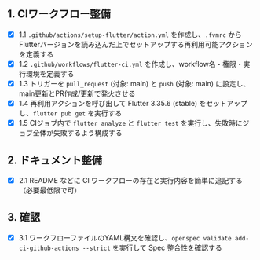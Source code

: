 ## 1. CIワークフロー整備
- [x] 1.1 `.github/actions/setup-flutter/action.yml` を作成し、`.fvmrc` からFlutterバージョンを読み込んだ上でセットアップする再利用可能アクションを定義する
- [x] 1.2 `.github/workflows/flutter-ci.yml` を作成し、workflow名・権限・実行環境を定義する
- [x] 1.3 トリガーを `pull_request` (対象: main) と `push` (対象: main) に設定し、main更新とPR作成/更新で発火させる
- [x] 1.4 再利用アクションを呼び出して Flutter 3.35.6 (stable) をセットアップし、`flutter pub get` を実行する
- [x] 1.5 CIジョブ内で `flutter analyze` と `flutter test` を実行し、失敗時にジョブ全体が失敗するよう構成する

## 2. ドキュメント整備
- [x] 2.1 README などに CI ワークフローの存在と実行内容を簡単に追記する（必要最低限で可）

## 3. 確認
- [x] 3.1 ワークフローファイルのYAML構文を確認し、`openspec validate add-ci-github-actions --strict` を実行して Spec 整合性を確認する
